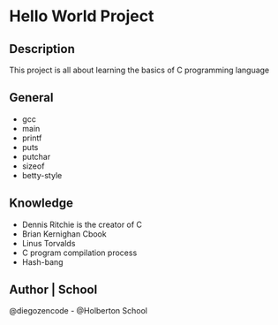 # Hello World Project

## Description
This project is all about learning the basics of C programming language

## General
* gcc
* main
* printf
* puts
* putchar
* sizeof
* betty-style

## Knowledge
* Dennis Ritchie is the creator of C
* Brian Kernighan Cbook
* Linus Torvalds
* C program compilation process
* Hash-bang

## Author | School
@diegozencode - @Holberton School
